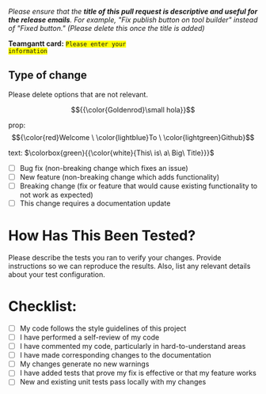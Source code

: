*Please ensure that the **title of this pull request is descriptive and useful for the release emails**. For example, "Fix publish button on tool builder" instead of "Fixed button." (Please delete this once the title is added)*

**Teamgantt card:** <code style="background-color: yellow">Please enter your information</code>

## Type of change

Please delete options that are not relevant.

$${{\color{Goldenrod}\small hola}}$$

prop: $${\color{red}Welcome \ \color{lightblue}To \ \color{lightgreen}Github}$$

text:  $\colorbox{green}{{\color{white}{This\ is\ a\ Big\ Title}}}$

- [ ] Bug fix (non-breaking change which fixes an issue)
- [ ] New feature (non-breaking change which adds functionality)
- [ ] Breaking change (fix or feature that would cause existing functionality to not work as expected)
- [ ] This change requires a documentation update

# How Has This Been Tested?

Please describe the tests you ran to verify your changes. Provide instructions so we can reproduce the results. Also, list any relevant details about your test configuration.

# Checklist:

- [ ] My code follows the style guidelines of this project
- [ ] I have performed a self-review of my code
- [ ] I have commented my code, particularly in hard-to-understand areas
- [ ] I have made corresponding changes to the documentation
- [ ] My changes generate no new warnings
- [ ] I have added tests that prove my fix is effective or that my feature works
- [ ] New and existing unit tests pass locally with my changes
